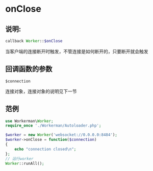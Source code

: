 # onClose
## 说明:
```php
callback Worker::$onClose
```

当客户端的连接断开时触发，不管连接是如何断开的，只要断开就会触发

## 回调函数的参数

``` $connection ```

连接对象，连接对象的说明见下一节


## 范例

```php
use Workerman\Worker;
require_once './Workerman/Autoloader.php';

$worker = new Worker('websocket://0.0.0.0:8484');
$worker->onClose = function($connection)
{
    echo "connection closed\n";
};
// 运行worker
Worker::runAll();
```
